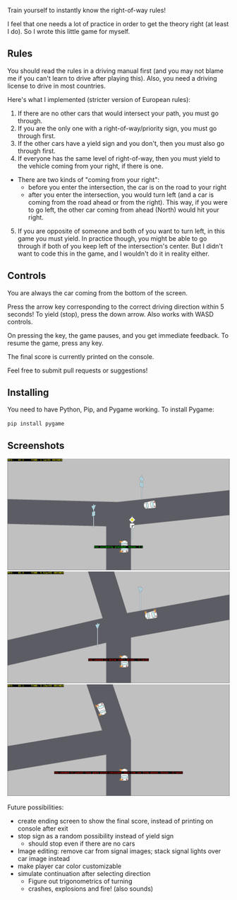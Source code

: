 Train yourself to instantly know the right-of-way rules!

I feel that one needs a lot of practice in order to get the theory right (at least I do). So I wrote this little game for myself.

## Rules

You should read the rules in a driving manual first (and you may not blame me if you can't learn to drive after playing this). Also, you need a driving license to drive in most countries.

Here's what I implemented (stricter version of European rules):

1. If there are no other cars that would intersect your path, you must go through.
2. If you are the only one with a right-of-way/priority sign, you must go through first.
3. If the other cars have a yield sign and you don't, then you must also go through first.
4. If everyone has the same level of right-of-way, then you must yield to the vehicle coming from your right, if there is one.
  - There are two kinds of "coming from your right":
    - before you enter the intersection, the car is on the road to your right
    - after you enter the intersection, you would turn left (and a car is coming from the road ahead or from the right). This way, if you were to go left, the other car coming from ahead (North) would hit your right.
5. If you are opposite of someone and both of you want to turn left, in this game you must yield. In practice though, you might be able to go through if both of you keep left of the intersection's center. But I didn't want to code this in the game, and I wouldn't do it in reality either.

## Controls

You are always the car coming from the bottom of the screen.

Press the arrow key corresponding to the correct driving direction within 5 seconds!
To yield (stop), press the down arrow.
Also works with WASD controls.

On pressing the key, the game pauses, and you get immediate feedback. To resume the game, press any key.

The final score is currently printed on the console.

Feel free to submit pull requests or suggestions!

## Installing

You need to have Python, Pip, and Pygame working. To install Pygame:

`pip install pygame`

## Screenshots

![Correct way chosen](screenshot.png)
![Have right of way; needed to look at yield sign for the other car](screenshot-semicontrolled.png)
![Wrongly went left, when the other car would have intersected coming from my right](screenshot-wrong.png)

Future possibilities:
- create ending screen to show the final score, instead of printing on console after exit
- stop sign as a random possibility instead of yield sign
	- should stop even if there are no cars
- Image editing: remove car from signal images; stack signal lights over car image instead
- make player car color customizable
- simulate continuation after selecting direction
    - Figure out trigonometrics of turning
    - crashes, explosions and fire! (also sounds)


